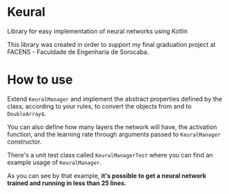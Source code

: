 # Keural
Library for easy implementation of neural networks using Kotlin

This library was created in order to support my final graduation project at FACENS - Faculdade de Engenharia de Sorocaba.

# How to use

Extend `KeuralManager` and implement the abstract properties defined by the class, according to your rules, to convert the objects from and to `DoubleArray`s.

You can also define how many layers the network will have, the activation function, and the learning rate through arguments passed to `KeuralManager` constructor.

There's a unit test class called `KeuralManagerTest` where you can find an example usage of `KeuralManager`.

As you can see by that example, **it's possible to get a neural network trained and running in less than 25 lines.**